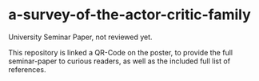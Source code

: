 # a-survey-of-the-actor-critic-family
University Seminar Paper, not reviewed yet.

This repository is linked a QR-Code on the poster, to provide the full seminar-paper to curious readers, as well as the included full list of references.
